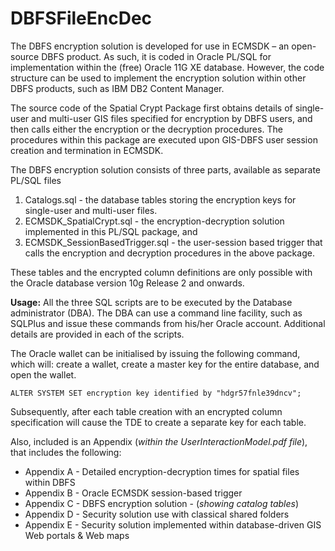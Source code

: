 # DBFSFileEncDec

The DBFS encryption solution is developed for use in ECMSDK – an open-source DBFS product. As such, it is coded in Oracle PL/SQL for implementation within the (free) Oracle 11G XE database. However, the code structure can be used to implement the encryption solution within other DBFS products, such as IBM DB2 Content Manager. 

The source code of the Spatial Crypt Package first obtains details of single-user and multi-user GIS files specified for encryption by DBFS users, and then calls either the encryption or the decryption procedures. The procedures within this package are executed upon GIS-DBFS user session creation and termination in ECMSDK. 

The DBFS encryption solution consists of three parts, available as separate PL/SQL files <br/>
1. Catalogs.sql - the database tables storing the encryption keys for single-user and multi-user files. 
2. ECMSDK_SpatialCrypt.sql - the encryption-decryption solution  implemented in this PL/SQL package, and 
3. ECMSDK_SessionBasedTrigger.sql - the user-session based trigger that calls the encryption and decryption procedures in the above package. 

These tables and the encrypted column definitions are only possible with the Oracle database version 10g Release 2 and onwards.

**Usage:**
All the three SQL scripts are to be executed by the Database administrator (DBA). The DBA can use a command line facility, such as SQLPlus and issue these commands from his/her Oracle account. Additional details are provided in each of the scripts. 

The Oracle wallet can be initialised by issuing the following command, which will: create a wallet, create a master key for the entire database, and open the wallet.

```ALTER SYSTEM SET encryption key identified by "hdgr57fnle39dncv";```

Subsequently, after each table creation with an encrypted column specification will cause the TDE to create a separate key for each table. 


Also, included is an Appendix (_within the UserInteractionModel.pdf file_), 
that includes the following:
- Appendix A - Detailed	encryption-decryption times for spatial files within DBFS  
- Appendix B - Oracle ECMSDK session-based trigger
- Appendix C - DBFS encryption solution - (_showing catalog tables_)
- Appendix D - Security solution use with classical shared folders 
- Appendix E - Security solution implemented within database-driven GIS Web portals & Web maps 


